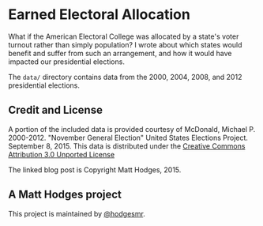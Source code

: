 # Earned Electoral Allocation

What if the American Electoral College was allocated by a state's voter turnout rather than simply population? I wrote about which states would benefit and suffer from such an arrangement, and how it would have impacted our presidential elections.

The `data/` directory contains data from the 2000, 2004, 2008, and 2012 presidential elections.

## Credit and License

A portion of the included data is provided courtesy of McDonald, Michael P. 2000-2012. "November General Election" United States Elections Project. September 8, 2015. This data is distributed under the [Creative Commons Attribution 3.0 Unported License](http://creativecommons.org/licenses/by/3.0/)

The linked blog post is Copyright Matt Hodges, 2015.

## A Matt Hodges project

This project is maintained by [@hodgesmr](http://twitter.com/hodgesmr).
